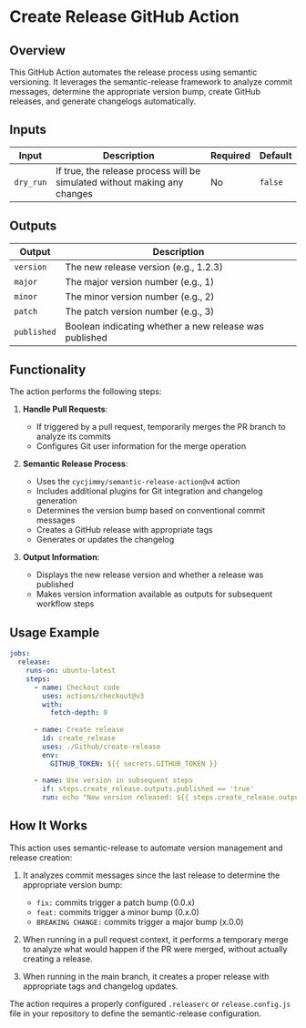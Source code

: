 # Create Release GitHub Action

## Overview
This GitHub Action automates the release process using semantic versioning. It leverages the semantic-release framework to analyze commit messages, determine the appropriate version bump, create GitHub releases, and generate changelogs automatically.

## Inputs

| Input | Description | Required | Default |
|-------|-------------|----------|---------|
| `dry_run` | If true, the release process will be simulated without making any changes | No | `false` |

## Outputs

| Output | Description |
|--------|-------------|
| `version` | The new release version (e.g., 1.2.3) |
| `major` | The major version number (e.g., 1) |
| `minor` | The minor version number (e.g., 2) |
| `patch` | The patch version number (e.g., 3) |
| `published` | Boolean indicating whether a new release was published |

## Functionality

The action performs the following steps:

1. **Handle Pull Requests**:
   - If triggered by a pull request, temporarily merges the PR branch to analyze its commits
   - Configures Git user information for the merge operation

2. **Semantic Release Process**:
   - Uses the `cycjimmy/semantic-release-action@v4` action
   - Includes additional plugins for Git integration and changelog generation
   - Determines the version bump based on conventional commit messages
   - Creates a GitHub release with appropriate tags
   - Generates or updates the changelog

3. **Output Information**:
   - Displays the new release version and whether a release was published
   - Makes version information available as outputs for subsequent workflow steps

## Usage Example

```yaml
jobs:
  release:
    runs-on: ubuntu-latest
    steps:
      - name: Checkout code
        uses: actions/checkout@v3
        with:
          fetch-depth: 0
          
      - name: Create release
        id: create_release
        uses: ./Github/create-release
        env:
          GITHUB_TOKEN: ${{ secrets.GITHUB_TOKEN }}
          
      - name: Use version in subsequent steps
        if: steps.create_release.outputs.published == 'true'
        run: echo "New version released: ${{ steps.create_release.outputs.version }}"
```

## How It Works

This action uses semantic-release to automate version management and release creation:

1. It analyzes commit messages since the last release to determine the appropriate version bump:
   - `fix:` commits trigger a patch bump (0.0.x)
   - `feat:` commits trigger a minor bump (0.x.0)
   - `BREAKING CHANGE:` commits trigger a major bump (x.0.0)

2. When running in a pull request context, it performs a temporary merge to analyze what would happen if the PR were merged, without actually creating a release.

3. When running in the main branch, it creates a proper release with appropriate tags and changelog updates.

The action requires a properly configured `.releaserc` or `release.config.js` file in your repository to define the semantic-release configuration.
